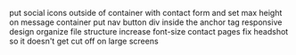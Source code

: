 
put social icons outside of container with contact form and set max height on message container
put nav button div inside the anchor tag
responsive design
organize file structure
increase font-size contact pages
fix headshot so it doesn't get cut off on large screens
